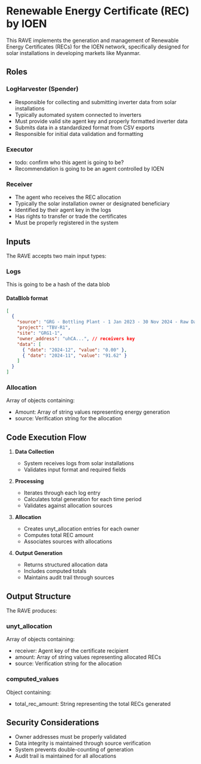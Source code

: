 # Renewable Energy Certificate (REC) by IOEN

This RAVE implements the generation and management of Renewable Energy Certificates (RECs) for the IOEN network, specifically designed for solar installations in developing markets like Myanmar.

## Roles

### LogHarvester (Spender)

- Responsible for collecting and submitting inverter data from solar installations
- Typically automated system connected to inverters
- Must provide valid site agent key and properly formatted inverter data
- Submits data in a standardized format from CSV exports
- Responsible for initial data validation and formatting

### Executor

- todo: confirm who this agent is going to be?
- Recommendation is going to be an agent controlled by IOEN

### Receiver

- The agent who receives the REC allocation
- Typically the solar installation owner or designated beneficiary
- Identified by their agent key in the logs
- Has rights to transfer or trade the certificates
- Must be properly registered in the system

## Inputs

The RAVE accepts two main input types:

### Logs

This is going to be a hash of the data blob

#### DataBlob format

```json
[
  {
    "source": "GRG - Bottling Plant - 1 Jan 2023 - 30 Nov 2024 - Raw Data",
    "project": "TBV-R1",
    "site": "GRG1-1",
    "owner_address": "uhCA...", // receivers key
    "data": [
      { "date": "2024-12", "value": "0.00" },
      { "date": "2024-11", "value": "91.62" }
    ]
  }
]
```

### Allocation

Array of objects containing:

- Amount: Array of string values representing energy generation
- source: Verification string for the allocation

## Code Execution Flow

1. **Data Collection**

   - System receives logs from solar installations
   - Validates input format and required fields

2. **Processing**

   - Iterates through each log entry
   - Calculates total generation for each time period
   - Validates against allocation sources

3. **Allocation**

   - Creates unyt_allocation entries for each owner
   - Computes total REC amount
   - Associates sources with allocations

4. **Output Generation**
   - Returns structured allocation data
   - Includes computed totals
   - Maintains audit trail through sources

## Output Structure

The RAVE produces:

### unyt_allocation

Array of objects containing:

- receiver: Agent key of the certificate recipient
- amount: Array of string values representing allocated RECs
- source: Verification string for the allocation

### computed_values

Object containing:

- total_rec_amount: String representing the total RECs generated

## Security Considerations

- Owner addresses must be properly validated
- Data integrity is maintained through source verification
- System prevents double-counting of generation
- Audit trail is maintained for all allocations
